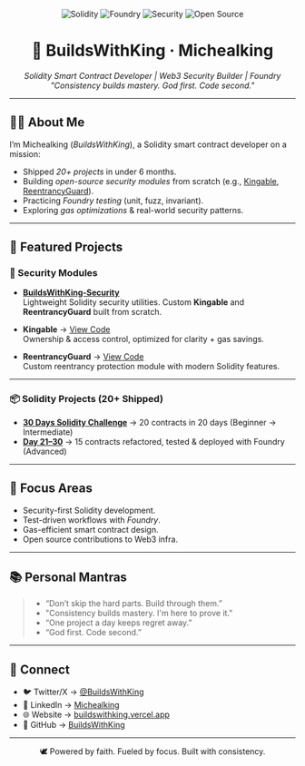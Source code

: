<p align="center">
  <img src="https://img.shields.io/badge/Solidity-Developer-black?logo=solidity&logoColor=white" alt="Solidity"/>
  <img src="https://img.shields.io/badge/Foundry-Tested-blue?logo=forge&logoColor=white" alt="Foundry"/>
  <img src="https://img.shields.io/badge/Security-Builder-red?logo=shield&logoColor=white" alt="Security"/>
  <img src="https://img.shields.io/badge/Open--Source-Contributor-brightgreen?logo=github&logoColor=white" alt="Open Source"/>
</p>
<h1 align="center"> 👑 BuildsWithKing · Michealking </h1>

<p align="center">
  <em>Solidity Smart Contract Developer | Web3 Security Builder | Foundry</em><br/>
  <em>"Consistency builds mastery. God first. Code second."</em>
</p>

---

## 👨‍💻 About Me
I’m Michealking (*BuildsWithKing*), a Solidity smart contract developer on a mission:  
- Shipped *20+ projects* in under 6 months.  
- Building *open-source security modules* from scratch (e.g., [Kingable](https://github.com/BuildsWithKing/buildswithking-security/blob/main/contracts/access/core/Kingable.sol), [ReentrancyGuard](https://github.com/BuildsWithKing/buildswithking-security/blob/main/contracts/security/ReentrancyGuard.sol)).  
- Practicing *Foundry testing* (unit, fuzz, invariant).  
- Exploring *gas optimizations* & real-world security patterns.  

---

## 📂 Featured Projects

### 🔐 Security Modules
- **[BuildsWithKing-Security](https://github.com/BuildsWithKing/buildswithking-security)**  
  Lightweight Solidity security utilities. Custom **Kingable** and **ReentrancyGuard** built from scratch.  

- **Kingable** → [View Code](https://github.com/BuildsWithKing/buildswithking-security/blob/main/contracts/access/core/Kingable.sol)  
  Ownership & access control, optimized for clarity + gas savings.  

- **ReentrancyGuard** → [View Code](https://github.com/BuildsWithKing/buildswithking-security/blob/main/contracts/security/ReentrancyGuard.sol)  
  Custom reentrancy protection module with modern Solidity features.  

---

### 📦 Solidity Projects (20+ Shipped)
- **[30 Days Solidity Challenge](https://github.com/BuildsWithKing/30-days-solidity-challenge)** → 20 contracts in 20 days (Beginner → Intermediate)  
- **[Day 21–30](https://github.com/BuildsWithKing/21-30-foundry-test-deploy)** → 15 contracts refactored, tested & deployed with Foundry (Advanced)
  
---

## 🧠 Focus Areas
- Security-first Solidity development.  
- Test-driven workflows with *Foundry*.  
- Gas-efficient smart contract design.  
- Open source contributions to Web3 infra.  

---

## 📚 Personal Mantras
> - “Don’t skip the hard parts. Build through them.”
> - "Consistency builds mastery. I'm here to prove it."
> - “One project a day keeps regret away.”  
> - “God first. Code second.”  

---

## 🔗 Connect
- 🐦 Twitter/X → [@BuildsWithKing](https://twitter.com/BuildsWithKing)  
- 💼 LinkedIn → [Michealking](https://www.linkedin.com/in/michealking-buildswithking-89724434a?utm_source=share&utm_campaign=share_via&utm_content=profile&utm_medium=android_app)  
- 🌐 Website → [buildswithking.vercel.app](https://buildswithking.vercel.app)  
- 🐙 GitHub → [BuildsWithKing](https://github.com/BuildsWithKing)  

---

<p align="center">🕊 Powered by faith. Fueled by focus. Built with consistency.</p>
